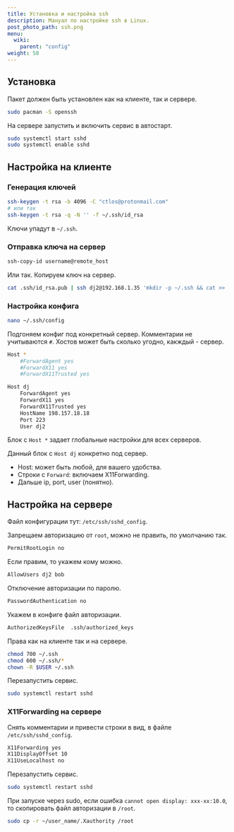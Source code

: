 ```yaml
---
title: Установка и настройка ssh
description: Мануал по настройке ssh в Linux.
post_photo_path: ssh.png
menu:
  wiki:
    parent: "config"
weight: 50
---
```


## Установка

Пакет должен быть установлен как на клиенте, так и сервере.

```bash
sudo pacman -S openssh
```

На сервере запустить и включить сервис в автостарт.

```bash
sudo systemctl start sshd
sudo systemctl enable sshd
```

## Настройка на клиенте

### Генерация ключей

```bash
ssh-keygen -t rsa -b 4096 -C "ctlos@protonmail.com"
# или так
ssh-keygen -t rsa -q -N '' -f ~/.ssh/id_rsa
```

Ключи упадут в `~/.ssh`.

### Отправка ключа на сервер

```bash
ssh-copy-id username@remote_host
```

Или так. Копируем ключ на сервер.

```bash
cat .ssh/id_rsa.pub | ssh dj2@192.168.1.35 'mkdir -p ~/.ssh && cat >> .ssh/authorized_keys'
```

### Настройка конфига

```bash
nano ~/.ssh/config
```

Подгоняем конфиг под конкретный сервер. Комментарии не учитываются `#`. Хостов может быть сколько угодно, какждый - сервер.

```bash
Host *
    #ForwardAgent yes
    #ForwardX11 yes
    #ForwardX11Trusted yes

Host dj
    ForwardAgent yes
    ForwardX11 yes
    ForwardX11Trusted yes
    HostName 198.157.18.18
    Port 223
    User dj2
```

Блок с `Host *` задает глобальные настройки для всех серверов.

Данный блок с `Host dj` конкретно под сервер.

- Host: может быть любой, для вашего удобства.
- Строки c `Forward`: включаем X11Forwarding.
- Дальше ip, port, user (понятно).

## Настройка на сервере

Файл конфигурации тут: `/etc/ssh/sshd_config`.

Запрещаем авторизацию от `root`, можно не править, по умолчанию так.

```bash
PermitRootLogin no
```

Если правим, то укажем кому можно.

```bash
AllowUsers dj2 bob
```

Отключение авторизации по паролю.

```bash
PasswordAuthentication no
```

Укажем в конфиге файл авторизации.

```bash
AuthorizedKeysFile  .ssh/authorized_keys
```

Права как на клиенте так и на сервере.

```bash
chmod 700 ~/.ssh
chmod 600 ~/.ssh/*
chown -R $USER ~/.ssh
```

Перезапустить сервис.

```bash
sudo systemctl restart sshd
```

### X11Forwarding на сервере

Снять комментарии и привести строки в вид, в файле `/etc/ssh/sshd_config`.

```bash
X11Forwarding yes
X11DisplayOffset 10
X11UseLocalhost no
```

Перезапустить сервис.

```bash
sudo systemctl restart sshd
```

При запуске через sudo, если ошибка `cannot open display: xxx-xx:10.0`, то скопировать файл авторизации в `/root`.

```bash
sudo cp -r ~/user_name/.Xauthority /root
```
